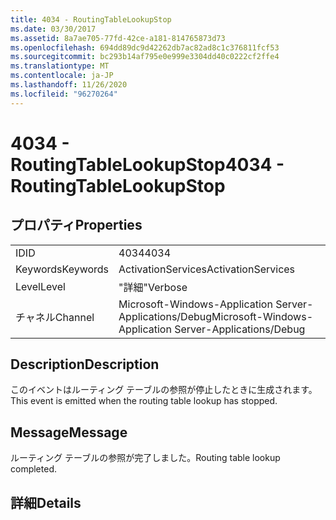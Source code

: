 ```yaml
---
title: 4034 - RoutingTableLookupStop
ms.date: 03/30/2017
ms.assetid: 8a7ae705-77fd-42ce-a181-814765873d73
ms.openlocfilehash: 694dd89dc9d42262db7ac82ad8c1c376811fcf53
ms.sourcegitcommit: bc293b14af795e0e999e3304dd40c0222cf2ffe4
ms.translationtype: MT
ms.contentlocale: ja-JP
ms.lasthandoff: 11/26/2020
ms.locfileid: "96270264"
---
```

# <a name="4034---routingtablelookupstop"></a><span data-ttu-id="32b26-102">4034 - RoutingTableLookupStop</span><span class="sxs-lookup"><span data-stu-id="32b26-102">4034 - RoutingTableLookupStop</span></span>

## <a name="properties"></a><span data-ttu-id="32b26-103">プロパティ</span><span class="sxs-lookup"><span data-stu-id="32b26-103">Properties</span></span>  
  
|||  
|-|-|  
|<span data-ttu-id="32b26-104">ID</span><span class="sxs-lookup"><span data-stu-id="32b26-104">ID</span></span>|<span data-ttu-id="32b26-105">4034</span><span class="sxs-lookup"><span data-stu-id="32b26-105">4034</span></span>|  
|<span data-ttu-id="32b26-106">Keywords</span><span class="sxs-lookup"><span data-stu-id="32b26-106">Keywords</span></span>|<span data-ttu-id="32b26-107">ActivationServices</span><span class="sxs-lookup"><span data-stu-id="32b26-107">ActivationServices</span></span>|  
|<span data-ttu-id="32b26-108">Level</span><span class="sxs-lookup"><span data-stu-id="32b26-108">Level</span></span>|<span data-ttu-id="32b26-109">"詳細"</span><span class="sxs-lookup"><span data-stu-id="32b26-109">Verbose</span></span>|  
|<span data-ttu-id="32b26-110">チャネル</span><span class="sxs-lookup"><span data-stu-id="32b26-110">Channel</span></span>|<span data-ttu-id="32b26-111">Microsoft-Windows-Application Server-Applications/Debug</span><span class="sxs-lookup"><span data-stu-id="32b26-111">Microsoft-Windows-Application Server-Applications/Debug</span></span>|  
  
## <a name="description"></a><span data-ttu-id="32b26-112">Description</span><span class="sxs-lookup"><span data-stu-id="32b26-112">Description</span></span>  

 <span data-ttu-id="32b26-113">このイベントはルーティング テーブルの参照が停止したときに生成されます。</span><span class="sxs-lookup"><span data-stu-id="32b26-113">This event is emitted when the routing table lookup has stopped.</span></span>  
  
## <a name="message"></a><span data-ttu-id="32b26-114">Message</span><span class="sxs-lookup"><span data-stu-id="32b26-114">Message</span></span>  

 <span data-ttu-id="32b26-115">ルーティング テーブルの参照が完了しました。</span><span class="sxs-lookup"><span data-stu-id="32b26-115">Routing table lookup completed.</span></span>  
  
## <a name="details"></a><span data-ttu-id="32b26-116">詳細</span><span class="sxs-lookup"><span data-stu-id="32b26-116">Details</span></span>
